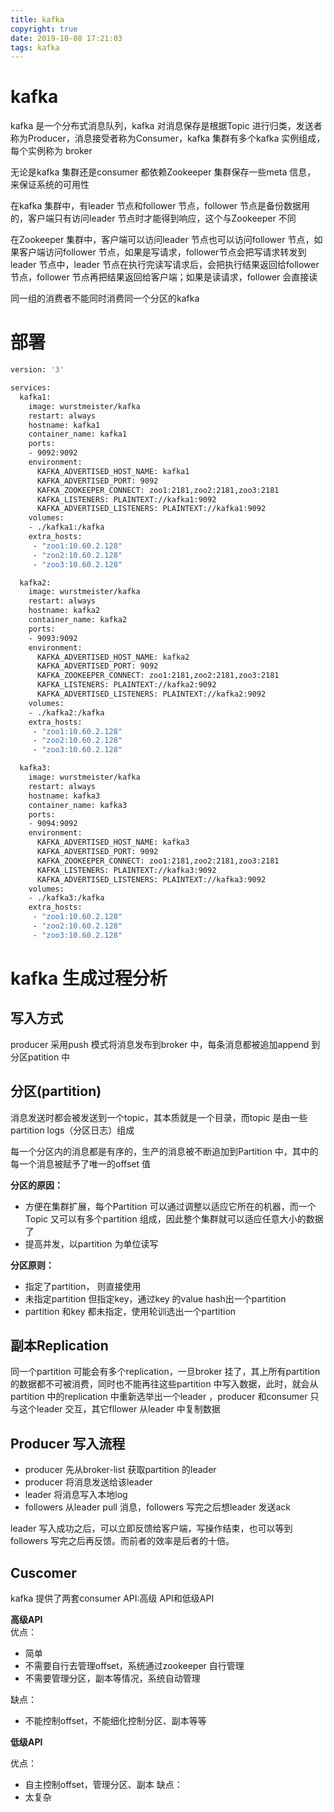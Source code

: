 ```yaml
---
title: kafka
copyright: true
date: 2019-10-08 17:21:03
tags: kafka
---
```


# kafka

kafka 是一个分布式消息队列，kafka 对消息保存是根据Topic 进行归类，发送者称为Producer，消息接受者称为Consumer，kafka 集群有多个kafka 实例组成，每个实例称为 broker

无论是kafka 集群还是consumer 都依赖Zookeeper 集群保存一些meta 信息， 来保证系统的可用性


在kafka 集群中，有leader 节点和follower 节点，follower 节点是备份数据用的，客户端只有访问leader 节点时才能得到响应，这个与Zookeeper 不同

在Zookeeper 集群中，客户端可以访问leader 节点也可以访问follower 节点，如果客户端访问follower 节点，如果是写请求，follower节点会把写请求转发到leader 节点中，leader 节点在执行完读写请求后，会把执行结果返回给follower 节点，follower 节点再把结果返回给客户端；如果是读请求，follower 会直接读

同一组的消费者不能同时消费同一个分区的kafka

# 部署
```bash
version: '3'

services:
  kafka1:
    image: wurstmeister/kafka
    restart: always
    hostname: kafka1
    container_name: kafka1
    ports:
    - 9092:9092
    environment:
      KAFKA_ADVERTISED_HOST_NAME: kafka1
      KAFKA_ADVERTISED_PORT: 9092
      KAFKA_ZOOKEEPER_CONNECT: zoo1:2181,zoo2:2181,zoo3:2181
      KAFKA_LISTENERS: PLAINTEXT://kafka1:9092
      KAFKA_ADVERTISED_LISTENERS: PLAINTEXT://kafka1:9092
    volumes:
    - ./kafka1:/kafka
    extra_hosts:
     - "zoo1:10.60.2.128"
     - "zoo2:10.60.2.128"
     - "zoo3:10.60.2.128"

  kafka2:
    image: wurstmeister/kafka
    restart: always
    hostname: kafka2
    container_name: kafka2
    ports:
    - 9093:9092
    environment:
      KAFKA_ADVERTISED_HOST_NAME: kafka2
      KAFKA_ADVERTISED_PORT: 9092
      KAFKA_ZOOKEEPER_CONNECT: zoo1:2181,zoo2:2181,zoo3:2181
      KAFKA_LISTENERS: PLAINTEXT://kafka2:9092
      KAFKA_ADVERTISED_LISTENERS: PLAINTEXT://kafka2:9092
    volumes:
    - ./kafka2:/kafka
    extra_hosts:
     - "zoo1:10.60.2.128"
     - "zoo2:10.60.2.128"
     - "zoo3:10.60.2.128"

  kafka3:
    image: wurstmeister/kafka
    restart: always
    hostname: kafka3
    container_name: kafka3
    ports:
    - 9094:9092
    environment:
      KAFKA_ADVERTISED_HOST_NAME: kafka3
      KAFKA_ADVERTISED_PORT: 9092
      KAFKA_ZOOKEEPER_CONNECT: zoo1:2181,zoo2:2181,zoo3:2181
      KAFKA_LISTENERS: PLAINTEXT://kafka3:9092
      KAFKA_ADVERTISED_LISTENERS: PLAINTEXT://kafka3:9092
    volumes:
    - ./kafka3:/kafka
    extra_hosts:
     - "zoo1:10.60.2.128"
     - "zoo2:10.60.2.128"
     - "zoo3:10.60.2.128"
```

# kafka 生成过程分析

## 写入方式
producer 采用push 模式将消息发布到broker 中，每条消息都被追加append 到分区patition 中

## 分区(partition)
消息发送时都会被发送到一个topic，其本质就是一个目录，而topic 是由一些partition logs（分区日志）组成

每一个分区内的消息都是有序的，生产的消息被不断追加到Partition 中，其中的每一个消息被赋予了唯一的offset 值

**分区的原因：**
- 方便在集群扩展，每个Partition 可以通过调整以适应它所在的机器，而一个Topic 又可以有多个partition 组成，因此整个集群就可以适应任意大小的数据了
- 提高并发，以partition 为单位读写

**分区原则：**
- 指定了partition， 则直接使用
- 未指定partition 但指定key，通过key 的value hash出一个partition
- partition 和key 都未指定，使用轮训选出一个partition

## 副本Replication
同一个partition 可能会有多个replication，一旦broker 挂了，其上所有partition 的数据都不可被消费，同时也不能再往这些partition 中写入数据，此时，就会从partition 中的replication 中重新选举出一个leader ，producer 和consumer 只与这个leader 交互，其它fllower 从leader 中复制数据

## Producer 写入流程
- producer 先从broker-list 获取partition 的leader
- producer 将消息发送给该leader
- leader 将消息写入本地log
- followers 从leader pull 消息，followers 写完之后想leader 发送ack

leader 写入成功之后，可以立即反馈给客户端，写操作结束，也可以等到followers 写完之后再反馈。而前者的效率是后者的十倍。

## Cuscomer

kafka 提供了两套consumer API:高级 API和低级API

**高级API**  
优点：
- 简单
- 不需要自行去管理offset，系统通过zookeeper 自行管理
- 不需要管理分区，副本等情况，系统自动管理

缺点：
- 不能控制offset，不能细化控制分区、副本等等

**低级API**

优点：
- 自主控制offset，管理分区、副本
缺点：
- 太复杂
